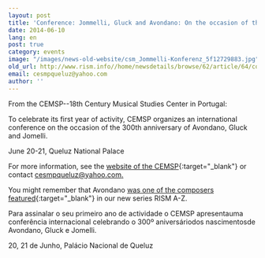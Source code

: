 ```yaml
---
layout: post
title: 'Conference: Jommelli, Gluck and Avondano: On the occasion of their 300th anniversary'
date: 2014-06-10
lang: en
post: true
category: events
image: "/images/news-old-website/csm_Jommelli-Konferenz_5f12729883.jpg"
old_url: http://www.rism.info//home/newsdetails/browse/62/article/64/conference-jommelli-gluck-and-avondano-on-the-occasion-of-their-300th-anniversary.html
email: cesmpqueluz@yahoo.com
author: ''
---
```



From the CEMSP--18th Century Musical Studies Center in Portugal:

To celebrate its first year of activity, CEMSP organizes an international conference on the occasion of the 300th anniversary of Avondano, Gluck and Jomelli.

June 20-21, Queluz National Palace

For more information, see the [website of the CEMSP](http://cemsp.blogspot.pt/){:target="_blank"} or contact [cesmpqueluz@yahoo.com.](mailto:cesmpqueluz@yahoo.com)



You might remember that Avondano [was one of the composers featured](http://www.rism.info/en/home/newsdetails/browse/1/article/64/rism-from-a-z-pedro-antonio-avondano.html){:target="_blank"} in our new series RISM A-Z.

Para assinalar o seu primeiro ano de actividade o CEMSP apresentauma conferência internacional celebrando o 300º aniversáriodos nascimentosde Avondano, Gluck e Jomelli.

20, 21 de Junho, Palácio Nacional de Queluz